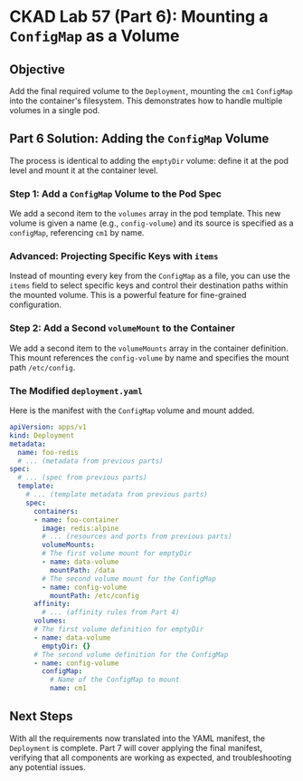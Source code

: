 # CKAD Lab 57 (Part 6): Mounting a `ConfigMap` as a Volume

## Objective
Add the final required volume to the `Deployment`, mounting the `cm1` `ConfigMap` into the container's filesystem. This demonstrates how to handle multiple volumes in a single pod.

## Part 6 Solution: Adding the `ConfigMap` Volume
The process is identical to adding the `emptyDir` volume: define it at the pod level and mount it at the container level.

### Step 1: Add a `ConfigMap` Volume to the Pod Spec
We add a second item to the `volumes` array in the pod template. This new volume is given a name (e.g., `config-volume`) and its source is specified as a `configMap`, referencing `cm1` by name.

### Advanced: Projecting Specific Keys with `items`
Instead of mounting every key from the `ConfigMap` as a file, you can use the `items` field to select specific keys and control their destination paths within the mounted volume. This is a powerful feature for fine-grained configuration.

### Step 2: Add a Second `volumeMount` to the Container
We add a second item to the `volumeMounts` array in the container definition. This mount references the `config-volume` by name and specifies the mount path `/etc/config`.

### The Modified `deployment.yaml`
Here is the manifest with the `ConfigMap` volume and mount added.

```yaml
apiVersion: apps/v1
kind: Deployment
metadata:
  name: foo-redis
  # ... (metadata from previous parts)
spec:
  # ... (spec from previous parts)
  template:
    # ... (template metadata from previous parts)
    spec:
      containers:
      - name: foo-container
        image: redis:alpine
        # ... (resources and ports from previous parts)
        volumeMounts:
        # The first volume mount for emptyDir
        - name: data-volume
          mountPath: /data
        # The second volume mount for the ConfigMap
        - name: config-volume
          mountPath: /etc/config
      affinity:
        # ... (affinity rules from Part 4)
      volumes:
      # The first volume definition for emptyDir
      - name: data-volume
        emptyDir: {}
      # The second volume definition for the ConfigMap
      - name: config-volume
        configMap:
          # Name of the ConfigMap to mount
          name: cm1
```

## Next Steps
With all the requirements now translated into the YAML manifest, the `Deployment` is complete. Part 7 will cover applying the final manifest, verifying that all components are working as expected, and troubleshooting any potential issues.
